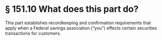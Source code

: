 # § 151.10   What does this part do?

This part establishes recordkeeping and confirmation requirements that apply when a Federal savings association (“you”) effects certain securities transactions for customers.




